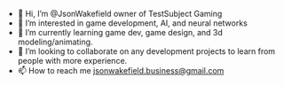 - 👋 Hi, I’m @JsonWakefield owner of TestSubject Gaming
- 👀 I’m interested in game development, AI, and neural networks
- 🌱 I’m currently learning game dev, game design, and 3d modeling/animating.
- 💞️ I’m looking to collaborate on any development projects to learn from people with more experience.
- 📫 How to reach me jsonwakefield.business@gmail.com
<!---
JsonWakefield/JsonWakefield is a ✨ special ✨ repository because its `README.md` (this file) appears on your GitHub profile.
You can click the Preview link to take a look at your changes.
--->

